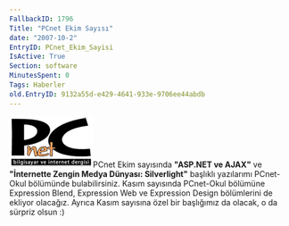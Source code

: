 ```yaml
---
FallbackID: 1796
Title: "PCnet Ekim Sayısı"
date: "2007-10-2"
EntryID: PCnet_Ekim_Sayisi
IsActive: True
Section: software
MinutesSpent: 0
Tags: Haberler
old.EntryID: 9132a55d-e429-4641-933e-9706ee44abdb
---
```

![](media/PCnet_Ekim_Sayisi/pcnet.png)PCnet Ekim
sayısında **"ASP.NET ve AJAX"** ve **"İnternette Zengin Medya Dünyası:
Silverlight"** başlıklı yazılarımı PCnet-Okul bölümünde bulabilirsiniz.
Kasım sayısında PCnet-Okul bölümüne Expression Blend, Expression Web ve
Expression Design bölümlerini de ekliyor olacağız. Ayrıca Kasım sayısına
özel bir başlığımız da olacak, o da sürpriz olsun :)


